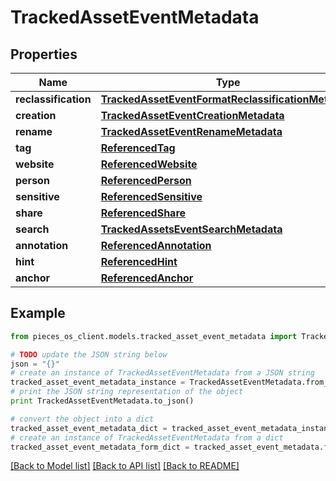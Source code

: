 # TrackedAssetEventMetadata


## Properties
Name | Type | Description | Notes
------------ | ------------- | ------------- | -------------
**reclassification** | [**TrackedAssetEventFormatReclassificationMetadata**](TrackedAssetEventFormatReclassificationMetadata.md) |  | [optional] 
**creation** | [**TrackedAssetEventCreationMetadata**](TrackedAssetEventCreationMetadata.md) |  | [optional] 
**rename** | [**TrackedAssetEventRenameMetadata**](TrackedAssetEventRenameMetadata.md) |  | [optional] 
**tag** | [**ReferencedTag**](ReferencedTag.md) |  | [optional] 
**website** | [**ReferencedWebsite**](ReferencedWebsite.md) |  | [optional] 
**person** | [**ReferencedPerson**](ReferencedPerson.md) |  | [optional] 
**sensitive** | [**ReferencedSensitive**](ReferencedSensitive.md) |  | [optional] 
**share** | [**ReferencedShare**](ReferencedShare.md) |  | [optional] 
**search** | [**TrackedAssetsEventSearchMetadata**](TrackedAssetsEventSearchMetadata.md) |  | [optional] 
**annotation** | [**ReferencedAnnotation**](ReferencedAnnotation.md) |  | [optional] 
**hint** | [**ReferencedHint**](ReferencedHint.md) |  | [optional] 
**anchor** | [**ReferencedAnchor**](ReferencedAnchor.md) |  | [optional] 

## Example

```python
from pieces_os_client.models.tracked_asset_event_metadata import TrackedAssetEventMetadata

# TODO update the JSON string below
json = "{}"
# create an instance of TrackedAssetEventMetadata from a JSON string
tracked_asset_event_metadata_instance = TrackedAssetEventMetadata.from_json(json)
# print the JSON string representation of the object
print TrackedAssetEventMetadata.to_json()

# convert the object into a dict
tracked_asset_event_metadata_dict = tracked_asset_event_metadata_instance.to_dict()
# create an instance of TrackedAssetEventMetadata from a dict
tracked_asset_event_metadata_form_dict = tracked_asset_event_metadata.from_dict(tracked_asset_event_metadata_dict)
```
[[Back to Model list]](../README.md#documentation-for-models) [[Back to API list]](../README.md#documentation-for-api-endpoints) [[Back to README]](../README.md)



